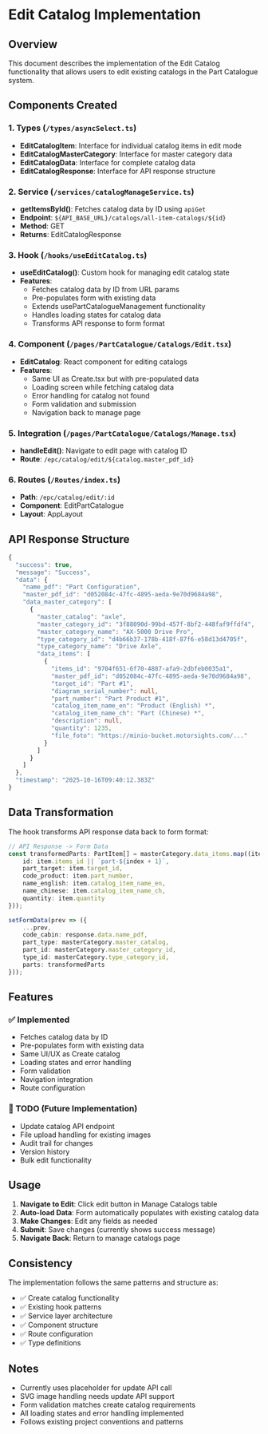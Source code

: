 # Edit Catalog Implementation

## Overview
This document describes the implementation of the Edit Catalog functionality that allows users to edit existing catalogs in the Part Catalogue system.

## Components Created

### 1. Types (`/types/asyncSelect.ts`)
- **EditCatalogItem**: Interface for individual catalog items in edit mode
- **EditCatalogMasterCategory**: Interface for master category data
- **EditCatalogData**: Interface for complete catalog data
- **EditCatalogResponse**: Interface for API response structure

### 2. Service (`/services/catalogManageService.ts`)
- **getItemsById()**: Fetches catalog data by ID using `apiGet`
- **Endpoint**: `${API_BASE_URL}/catalogs/all-item-catalogs/${id}`
- **Method**: GET
- **Returns**: EditCatalogResponse

### 3. Hook (`/hooks/useEditCatalog.ts`)
- **useEditCatalog()**: Custom hook for managing edit catalog state
- **Features**:
  - Fetches catalog data by ID from URL params
  - Pre-populates form with existing data
  - Extends usePartCatalogueManagement functionality
  - Handles loading states for catalog data
  - Transforms API response to form format

### 4. Component (`/pages/PartCatalogue/Catalogs/Edit.tsx`)
- **EditCatalog**: React component for editing catalogs
- **Features**:
  - Same UI as Create.tsx but with pre-populated data
  - Loading screen while fetching catalog data
  - Error handling for catalog not found
  - Form validation and submission
  - Navigation back to manage page

### 5. Integration (`/pages/PartCatalogue/Catalogs/Manage.tsx`)
- **handleEdit()**: Navigate to edit page with catalog ID
- **Route**: `/epc/catalog/edit/${catalog.master_pdf_id}`

### 6. Routes (`/Routes/index.ts`)
- **Path**: `/epc/catalog/edit/:id`
- **Component**: EditPartCatalogue
- **Layout**: AppLayout

## API Response Structure

```typescript
{
  "success": true,
  "message": "Success",
  "data": {
    "name_pdf": "Part Configuration",
    "master_pdf_id": "d052084c-47fc-4895-aeda-9e70d9684a98",
    "data_master_category": [
      {
        "master_catalog": "axle",
        "master_category_id": "3f88090d-99bd-457f-8bf2-448faf9ffdf4",
        "master_category_name": "AX-5000 Drive Pro",
        "type_category_id": "d4b66b37-178b-418f-87f6-e58d13d4705f",
        "type_category_name": "Drive Axle",
        "data_items": [
          {
            "items_id": "9704f651-6f70-4887-afa9-2dbfeb0035a1",
            "master_pdf_id": "d052084c-47fc-4895-aeda-9e70d9684a98",
            "target_id": "Part #1",
            "diagram_serial_number": null,
            "part_number": "Part Product #1",
            "catalog_item_name_en": "Product (English) *",
            "catalog_item_name_ch": "Part (Chinese) *",
            "description": null,
            "quantity": 1235,
            "file_foto": "https://minio-bucket.motorsights.com/..."
          }
        ]
      }
    ]
  },
  "timestamp": "2025-10-16T09:40:12.383Z"
}
```

## Data Transformation

The hook transforms API response data back to form format:

```typescript
// API Response -> Form Data
const transformedParts: PartItem[] = masterCategory.data_items.map((item, index) => ({
    id: item.items_id || `part-${index + 1}`,
    part_target: item.target_id,
    code_product: item.part_number,
    name_english: item.catalog_item_name_en,
    name_chinese: item.catalog_item_name_ch,
    quantity: item.quantity
}));

setFormData(prev => ({
    ...prev,
    code_cabin: response.data.name_pdf,
    part_type: masterCategory.master_catalog,
    part_id: masterCategory.master_category_id,
    type_id: masterCategory.type_category_id,
    parts: transformedParts
}));
```

## Features

### ✅ Implemented
- Fetches catalog data by ID
- Pre-populates form with existing data
- Same UI/UX as Create catalog
- Loading states and error handling
- Form validation
- Navigation integration
- Route configuration

### 🚧 TODO (Future Implementation)
- Update catalog API endpoint
- File upload handling for existing images
- Audit trail for changes
- Version history
- Bulk edit functionality

## Usage

1. **Navigate to Edit**: Click edit button in Manage Catalogs table
2. **Auto-load Data**: Form automatically populates with existing catalog data
3. **Make Changes**: Edit any fields as needed
4. **Submit**: Save changes (currently shows success message)
5. **Navigate Back**: Return to manage catalogs page

## Consistency

The implementation follows the same patterns and structure as:
- ✅ Create catalog functionality
- ✅ Existing hook patterns
- ✅ Service layer architecture
- ✅ Component structure
- ✅ Route configuration
- ✅ Type definitions

## Notes

- Currently uses placeholder for update API call
- SVG image handling needs update API support
- Form validation matches create catalog requirements
- All loading states and error handling implemented
- Follows existing project conventions and patterns